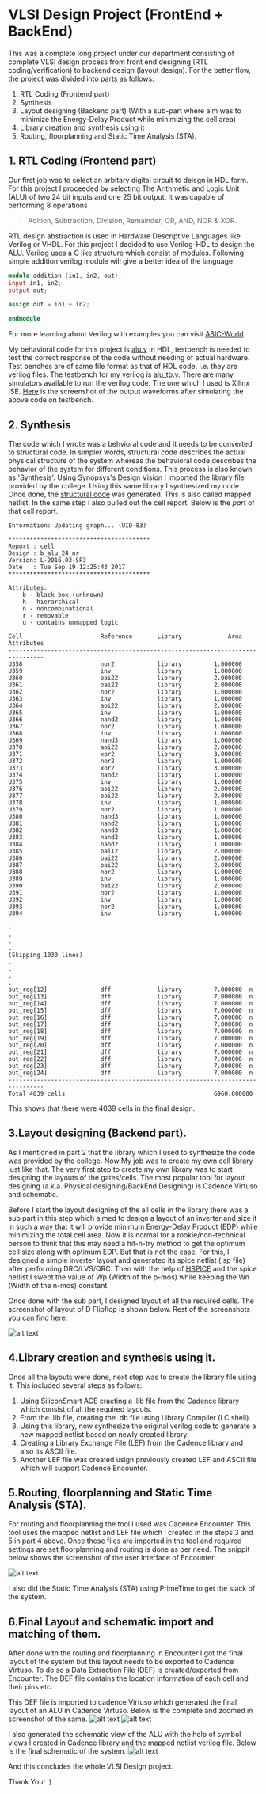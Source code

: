 # VLSI Design Project (FrontEnd + BackEnd)

This was a complete long project under our department consisting of complete VLSI design process from front end designing (RTL coding/verification) to backend design (layout design). For the better flow, the project was divided into parts as follows:
1. RTL Coding (Frontend part)
2. Synthesis
3. Layout designing (Backend part) (With a sub-part where aim was to minimize the Energy-Delay Product while minimizing the cell area)
4. Library creation and synthesis using it
5. Routing, floorplanning and Static Time Analysis (STA).

## 1. RTL Coding (Frontend part)
Our first job was to select an arbitary digital circuit to deisgn in HDL form. For this project I proceeded by selecting The Arithmetic and Logic Unit (ALU) of two 24 bit inputs and one 25 bit output. It was capable of performing 8 operations
> Adition, Subtraction, Division, Remainder, OR, AND, NOR & XOR.


RTL design abstraction is used in Hardware Descriptive Languages like Verilog or VHDL. For this project I decided to use Verilog-HDL to design the ALU. Verilog uses a C like structure which consist of modules. Following simple addition verilog module will give a better idea of the language.

```verilog
module addition (in1, in2, out);
input in1, in2;
output out;

assign out = in1 + in2;

endmodule
```
For more learning about Verilog with examples you can visit [ASIC-World](http://www.asic-world.com/).

My behavioral code for this project is [alu.v](https://github.com/Amit-Raj26/Comprehensive-VLSI-Design-of-a-24-Bit-ALU/blob/main/alu.v)
In HDL, testbench is needed to test the correct response of the code without needing of actual hardware. Test benches are of same file format as that of HDL code, i.e. they are verilog files. The testbench for my verilog is [alu_tb.v](https://github.com/Amit-Raj26/Comprehensive-VLSI-Design-of-a-24-Bit-ALU/blob/main/alu_tb.v).
There are many simulators available to run the verilog code. The one which I used is Xilinx ISE.
[Here](https://github.com/Amit-Raj26/Comprehensive-VLSI-Design-of-a-24-Bit-ALU/blob/master/Screenshots/alu%20outputs.jpg) is the screenshot of the output waveforms after simulating the above code on testbench.



## 2. Synthesis
The code which I wrote was a behvioral code and it needs to be converted to structural code. In simpler words, structural code describes the actual physical structure of the system whereas the behavioral code describes the behavior of the system for different conditions.
This process is also known as 'Synthesis'.
Using Synopsys's Design Vision I imported the library file provided by the college. Using this same library I synthesized my code. Once done, the [structural code](https://github.com/Amit-Raj26/Comprehensive-VLSI-Design-of-a-24-Bit-ALU/blob/master/alu_syn.v) was generated. This is also called mapped netlist.
In the same step I also pulled out the cell report. Below is the _part_ of that cell report.
```
Information: Updating graph... (UID-83)
 
****************************************
Report : cell
Design : b_alu_24_nr
Version: L-2016.03-SP3
Date   : Tue Sep 19 12:25:43 2017
****************************************

Attributes:
    b - black box (unknown)
    h - hierarchical
    n - noncombinational
    r - removable
    u - contains unmapped logic

Cell                      Reference       Library             Area  Attributes
--------------------------------------------------------------------------------
U358                      nor2            library         1.000000  
U359                      inv             library         1.000000  
U360                      oai22           library         2.000000  
U361                      oai22           library         2.000000  
U362                      nor2            library         1.000000  
U363                      inv             library         1.000000  
U364                      aoi22           library         2.000000  
U365                      inv             library         1.000000  
U366                      nand2           library         1.000000  
U367                      nor2            library         1.000000  
U368                      inv             library         1.000000  
U369                      nand3           library         1.000000  
U370                      aoi22           library         2.000000  
U371                      xor2            library         3.000000  
U372                      nor2            library         1.000000  
U373                      xor2            library         3.000000  
U374                      nand2           library         1.000000  
U375                      inv             library         1.000000  
U376                      aoi22           library         2.000000  
U377                      oai22           library         2.000000  
U378                      inv             library         1.000000  
U379                      nor2            library         1.000000  
U380                      nand3           library         1.000000  
U381                      nand2           library         1.000000  
U382                      nand3           library         1.000000  
U383                      nand2           library         1.000000  
U384                      nand2           library         1.000000  
U385                      oai12           library         2.000000  
U386                      oai22           library         2.000000  
U387                      oai22           library         2.000000  
U388                      nor2            library         1.000000  
U389                      inv             library         1.000000  
U390                      oai22           library         2.000000  
U391                      nor2            library         1.000000  
U392                      inv             library         1.000000  
U393                      nor2            library         1.000000  
U394                      inv             library         1.000000  
.
.
.
.
.
(Skipping 1030 lines)
.
.
.
.
out_reg[12]               dff             library         7.000000  n
out_reg[13]               dff             library         7.000000  n
out_reg[14]               dff             library         7.000000  n
out_reg[15]               dff             library         7.000000  n
out_reg[16]               dff             library         7.000000  n
out_reg[17]               dff             library         7.000000  n
out_reg[18]               dff             library         7.000000  n
out_reg[19]               dff             library         7.000000  n
out_reg[20]               dff             library         7.000000  n
out_reg[21]               dff             library         7.000000  n
out_reg[22]               dff             library         7.000000  n
out_reg[23]               dff             library         7.000000  n
out_reg[24]               dff             library         7.000000  n
--------------------------------------------------------------------------------
Total 4039 cells                                          6960.000000

```
This shows that there were 4039 cells in the final design.

## 3.Layout designing (Backend part).
As I mentioned in part 2 that the library which I used to synthesize the code was provided by the college. Now My job was to create my own cell library just like that. The very first step to create my own library was to start designing the layouts of the gates/cells. The most popular tool for layout designing (a.k.a. Physical designing/BackEnd Designing) is Cadence Virtuso and schematic.

Before I start the layout designing of the all cells in the library there was a sub part in this step which aimed to design a layout of an inverter and size it in such a way that it will provide minimum Energy-Delay Product (EDP) while minimizing the total cell area. Now it is normal for a rookie/non-technical person to think that this may need a hit-n-try method to get the optimum cell size along with optimum EDP. But that is not the case. For this, I designed a simple inverter layout and generated its spice netlist (.sp file) after performing DRC/LVS/QRC. Then with the help of [HSPICE](https://github.com/Amit-Raj26/Comprehensive-VLSI-Design-of-a-24-Bit-ALU/blob/master/inv_SPICE.sp) and the spice netlist I swept the value of Wp (Width of the p-mos) while keeping the Wn (Width of the n-mos) constant.

Once done with the sub part, I designed layout of all the required cells. The screenshot of layout of D Flipflop is shown below. Rest of the screenshots you can find [here](https://github.com/Amit-Raj26/Comprehensive-VLSI-Design-of-a-24-Bit-ALU/tree/master/Screenshots/Layouts).

![alt text](https://github.com/Amit-Raj26/Comprehensive-VLSI-Design-of-a-24-Bit-ALU-/blob/master/Screenshots/Layouts/dff.JPG "D flip flop layout")

## 4.Library creation and synthesis using it.
Once all the layouts were done, next step was to create the library file using it. This included several steps as follows:
1. Using SiliconSmart ACE craeting a .lib file from the Cadence library which consist of all the required layouts.
2. From the .lib file, creating the .db file using Library Compiler (LC shell).
3. Using this library, now synthesize the original verilog code to generate a new mapped netlist based on newly created library.
4. Creating a Library Exchange File (LEF) from the Cadence library and also its ASCII file.
5. Another LEF file was created usign previously created LEF and ASCII file which will support Cadence Encounter.


## 5.Routing, floorplanning and Static Time Analysis (STA).
For routing and floorplanning the tool I used was Cadence Encounter. This tool uses the mapped netlist and LEF file which I created in the steps 3 and 5 in part 4 above. Once these files are imported in the tool and required settings are set floorplanning and routing is done as per need. The snippit below shows the screenshot of the user interface of Encounter.

![alt text](http://www.utdallas.edu/~xxx110230/images/encounter19.jpg "Encounter UI")


I also did the Static Time Analysis (STA) using PrimeTime to get the slack of the system.


## 6.Final Layout and schematic import and matching of them.
After done with the routing and floorplanning in Encounter I got the final layout of the system but this layout needs to be exported to Cadence Virtuso. To do so a Data Extraction File (DEF) is created/exported from Encounter. The DEF file contains the location information of each cell and their pins etc.

This DEF file is imported to cadence Virtuso which generated the final layout of an ALU in Cadence Virtuso. Below is the complete and zoomed in screenshot of the same.
![alt text](https://github.com/Amit-Raj26/Comprehensive-VLSI-Design-of-a-24-Bit-ALU-/blob/master/Screenshots/Layouts/final.JPG "Final layout")
![alt text](https://github.com/Amit-Raj26/Comprehensive-VLSI-Design-of-a-24-Bit-ALU-/blob/master/Screenshots/Layouts/alu%20zoomed.JPG "Zoomed final layout")

I also generated the schematic view of the ALU with the help of symbol views I created in Cadence library and the mapped netlist verilog file. Below is the final schematic of the system.
![alt text](https://github.com/Amit-Raj26/Comprehensive-VLSI-Design-of-a-24-Bit-ALU-/blob/master/Screenshots/Layouts/schematic.JPG "Final Schematic")

And this concludes the whole VLSI Design project.

Thank You! :)
